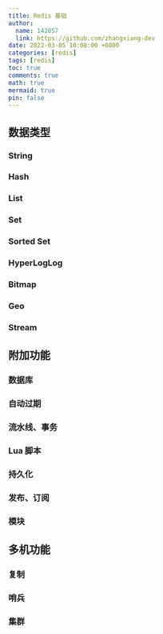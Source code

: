 ```yaml
---
title: Redis 基础
author:
  name: 142857
  link: https://github.com/zhangxiang-dev
date: 2022-03-05 10:08:00 +0800
categories: [redis]
tags: [redis]
toc: true
comments: true
math: true
mermaid: true
pin: false
---
```






## 数据类型

### String



### Hash



### List



### Set



### Sorted Set



### HyperLogLog



### Bitmap



### Geo



### Stream



## 附加功能

### 数据库



### 自动过期



### 流水线、事务



### Lua 脚本



### 持久化



### 发布、订阅



### 模块



## 多机功能

### 复制



### 哨兵



### 集群



